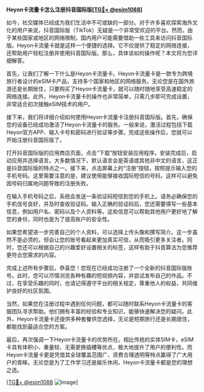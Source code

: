**Heyon卡流量卡怎么注册抖音国际版[[TG💪+ @esim1088](https://t.me/s/esim1088)]**

如今，社交媒体已经成为我们生活中不可或缺的一部分。对于许多喜欢探索海外文化的用户来说，抖音国际版（TikTok）无疑是一个非常受欢迎的平台。然而，由于某些国家或地区的网络限制，国内用户可能需要借助一些工具来访问抖音国际版。Heyon卡流量卡就是这样一个便捷的选择。它不仅提供了稳定的网络连接，还帮助用户轻松注册并使用抖音国际版。那么，具体该如何操作呢？本文将为您详细解答。

首先，让我们了解一下什么是Heyon卡流量卡。Heyon卡流量卡是一款专为跨境旅行者设计的eSIM卡产品，支持多个国家和地区的网络服务。无论您是在国外旅游还是长期居住，只要购买了Heyon卡流量卡，就可以随时随地享受高速稳定的网络连接。此外，Heyon卡流量卡的操作也非常简单，只需几步即可完成设置，非常适合初次接触eSIM技术的用户。

接下来，我们将详细介绍如何使用Heyon卡流量卡注册抖音国际版。首先，确保您的设备已经成功激活了Heyon卡流量卡的服务。一般来说，激活过程包括下载Heyon官方APP、输入卡号和密码进行验证等步骤。完成这些操作后，您就可以开始注册抖音国际版了。

打开抖音国际版的应用商店页面，点击“下载”按钮安装应用程序。安装完成后，启动应用并选择语言。大多数情况下，默认语言会是英语或其他非中文的语言，这正是抖音国际版的特点之一。接下来，点击屏幕上的“注册”按钮，按照提示输入您的手机号码。这里需要注意的是，建议使用能够接收国际短信的号码，这样可以避免因号码归属地问题导致的注册失败。

在输入手机号码之后，系统会发送一条验证码短信到您的手机上。请务必确保您的手机信号良好，并及时查收验证码。输入正确的验证码后，您还需要填写一些基本信息，例如用户名、密码以及个人资料等。这些信息可以帮助其他用户更好地了解您的身份，同时也是为了提高账户的安全性。

如果您希望进一步完善自己的个人资料，可以选择上传头像和撰写简介。这一步虽然不是必须的，但会让您的账号看起来更加真实可信，从而吸引更多关注者。同时，您还可以根据自己的兴趣爱好设置相关的标签，这样有助于抖音算法为您推荐更符合您需求的内容。

完成上述所有步骤后，恭喜您！您现在已经成功注册了一个全新的抖音国际版账号。此时，您可以尽情浏览各种有趣的短视频内容，并尝试发布自己的作品。不过，在享受乐趣的同时，也请记得遵守平台的相关规定，尊重他人的权益，共同维护良好的社区氛围。

当然，如果您在注册过程中遇到任何问题，都可以随时联系Heyon卡流量卡的客服团队寻求帮助。他们拥有丰富的经验和专业知识，能够快速解决您的疑问。此外，Heyon卡流量卡还提供多种套餐供您选择，无论是短期旅行还是长期居住，都能找到最适合您的方案。

最后，再次强调一下Heyon卡流量卡的优势所在。相比传统的实体SIM卡，eSIM卡具有体积小、重量轻、无需更换插槽等优点，极大地提升了用户的便利性。而Heyon卡流量卡更是凭借其全球覆盖范围广、资费合理透明等特点赢得了广大用户的青睐。无论您是为了工作学习还是娱乐休闲，Heyon卡流量卡都是您的理想之选。

[[TG💪+ @esim1088](https://t.me/s/esim1088) ![Image](https://i.postimg.cc/4NQfJmqS/Snipaste-2025-05-13-00-14-12.png)]